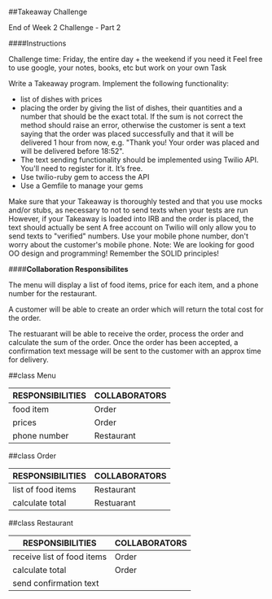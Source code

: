 ##Takeaway Challenge

End of Week 2 Challenge - Part 2


####Instructions

Challenge time: Friday, the entire day + the weekend if you need it
Feel free to use google, your notes, books, etc but work on your own
Task

Write a Takeaway program.
Implement the following functionality:
- list of dishes with prices
- placing the order by giving the list of dishes, their quantities and a number that should be the exact total. If the sum is not correct the method should raise an error, otherwise the customer is sent a text saying that the order was placed successfully and that it will be delivered 1 hour from now, e.g. "Thank you! Your order was placed and will be delivered before 18:52".
- The text sending functionality should be implemented using Twilio API. You'll need to register for it. It’s free.
- Use twilio-ruby gem to access the API
- Use a Gemfile to manage your gems

Make sure that your Takeaway is thoroughly tested and that you use mocks and/or stubs, as necessary to not to send texts when your tests are run
However, if your Takeaway is loaded into IRB and the order is placed, the text should actually be sent
A free account on Twilio will only allow you to send texts to "verified" numbers. Use your mobile phone number, don't worry about the customer's mobile phone.
Note: We are looking for good OO design and programming! Remember the SOLID principles!

####**Collaboration Responsibilites**

The menu will display a list of food items, price for each item, and a phone number for the restaurant.

A customer will be able to create an order which will return the total cost for the order. 

The restuarant will be able to receive the order, process the order and calculate the sum of the order. Once the order has been accepted, a confirmation text message will be sent to the customer with an approx time for delivery. 

##class Menu

| RESPONSIBILITIES       | COLLABORATORS     |
|------------------------|-------------------|
| food item              | Order             |
| prices                 | Order             |
| phone number           | Restaurant        |


##class Order

| RESPONSIBILITIES       | COLLABORATORS     |
|------------------------|-------------------|
| list of food items     | Restaurant        |
| calculate total        | Restuarant        |


##class Restaurant

| RESPONSIBILITIES           | COLLABORATORS |
|----------------------------|---------------|
| receive list of food items | Order         |
| calculate total            | Order         |
| send confirmation text     |               |